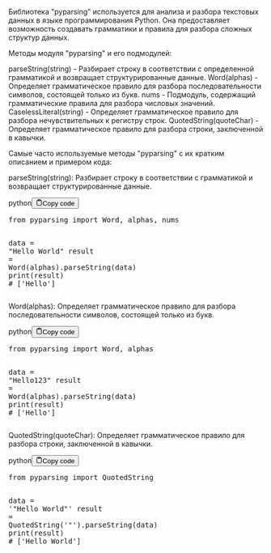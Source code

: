 <p>Библиотека "pyparsing" используется для анализа и разбора текстовых данных в языке программирования Python.
Она предоставляет возможность создавать грамматики и правила для разбора сложных структур данных.</p>
<p>Методы модуля "pyparsing" и его подмодулей:</p>
<p>parseString(string) - Разбирает строку в соответствии с определенной грамматикой и возвращает структурированные данные.
Word(alphas) - Определяет грамматическое правило для разбора последовательности символов, состоящей только из букв.
nums - Подмодуль, содержащий грамматические правила для разбора числовых значений.
CaselessLiteral(string) - Определяет грамматическое правило для разбора нечувствительных к регистру строк.
QuotedString(quoteChar) - Определяет грамматическое правило для разбора строки, заключенной в кавычки.</p>
<p>Самые часто используемые методы "pyparsing" с их кратким описанием и примером кода:</p>
<p>parseString(string): Разбирает строку в соответствии с грамматикой и возвращает структурированные данные.</p>
<div class="code-element"><div class="lang-line"><text>python</text><button class="copy-button" id="code101b" onclick="copyCode(code101, code101b)"><svg stroke="currentColor" fill="none" stroke-width="2" viewBox="0 0 24 24" stroke-linecap="round" stroke-linejoin="round" class="h-4 w-4" height="1em" width="1em" xmlns="http://www.w3.org/2000/svg"><path d="M16 4h2a2 2 0 0 1 2 2v14a2 2 0 0 1-2 2H6a2 2 0 0 1-2-2V6a2 2 0 0 1 2-2h2"></path><rect x="8" y="2" width="8" height="4" rx="1" ry="1"></rect></svg><text>Copy code</text></button></div><div class="code" id="code101"><div class="highlight"><pre><span></span><span class="kn">from</span> <span class="nn">pyparsing</span> <span class="kn">import</span> <span class="n">Word</span><span class="p">,</span> <span class="n">alphas</span><span class="p">,</span> <span class="n">nums</span>

<span class="n">data</span> <span class="o">=</span> <span class="s2">&quot;Hello World&quot;</span>
<span class="n">result</span> <span class="o">=</span> <span class="n">Word</span><span class="p">(</span><span class="n">alphas</span><span class="p">)</span><span class="o">.</span><span class="n">parseString</span><span class="p">(</span><span class="n">data</span><span class="p">)</span>
<span class="nb">print</span><span class="p">(</span><span class="n">result</span><span class="p">)</span>  <span class="c1"># [&#39;Hello&#39;]</span>
</pre></div></div></div>

<p>Word(alphas): Определяет грамматическое правило для разбора последовательности символов, состоящей только из букв.</p>
<div class="code-element"><div class="lang-line"><text>python</text><button class="copy-button" id="code102b" onclick="copyCode(code102, code102b)"><svg stroke="currentColor" fill="none" stroke-width="2" viewBox="0 0 24 24" stroke-linecap="round" stroke-linejoin="round" class="h-4 w-4" height="1em" width="1em" xmlns="http://www.w3.org/2000/svg"><path d="M16 4h2a2 2 0 0 1 2 2v14a2 2 0 0 1-2 2H6a2 2 0 0 1-2-2V6a2 2 0 0 1 2-2h2"></path><rect x="8" y="2" width="8" height="4" rx="1" ry="1"></rect></svg><text>Copy code</text></button></div><div class="code" id="code102"><div class="highlight"><pre><span></span><span class="kn">from</span> <span class="nn">pyparsing</span> <span class="kn">import</span> <span class="n">Word</span><span class="p">,</span> <span class="n">alphas</span>

<span class="n">data</span> <span class="o">=</span> <span class="s2">&quot;Hello123&quot;</span>
<span class="n">result</span> <span class="o">=</span> <span class="n">Word</span><span class="p">(</span><span class="n">alphas</span><span class="p">)</span><span class="o">.</span><span class="n">parseString</span><span class="p">(</span><span class="n">data</span><span class="p">)</span>
<span class="nb">print</span><span class="p">(</span><span class="n">result</span><span class="p">)</span>  <span class="c1"># [&#39;Hello&#39;]</span>
</pre></div></div></div>

<p>QuotedString(quoteChar): Определяет грамматическое правило для разбора строки, заключенной в кавычки.</p>
<div class="code-element"><div class="lang-line"><text>python</text><button class="copy-button" id="code103b" onclick="copyCode(code103, code103b)"><svg stroke="currentColor" fill="none" stroke-width="2" viewBox="0 0 24 24" stroke-linecap="round" stroke-linejoin="round" class="h-4 w-4" height="1em" width="1em" xmlns="http://www.w3.org/2000/svg"><path d="M16 4h2a2 2 0 0 1 2 2v14a2 2 0 0 1-2 2H6a2 2 0 0 1-2-2V6a2 2 0 0 1 2-2h2"></path><rect x="8" y="2" width="8" height="4" rx="1" ry="1"></rect></svg><text>Copy code</text></button></div><div class="code" id="code103"><div class="highlight"><pre><span></span><span class="kn">from</span> <span class="nn">pyparsing</span> <span class="kn">import</span> <span class="n">QuotedString</span>

<span class="n">data</span> <span class="o">=</span> <span class="s1">&#39;&quot;Hello World&quot;&#39;</span>
<span class="n">result</span> <span class="o">=</span> <span class="n">QuotedString</span><span class="p">(</span><span class="s1">&#39;&quot;&#39;</span><span class="p">)</span><span class="o">.</span><span class="n">parseString</span><span class="p">(</span><span class="n">data</span><span class="p">)</span>
<span class="nb">print</span><span class="p">(</span><span class="n">result</span><span class="p">)</span>  <span class="c1"># [&#39;Hello World&#39;]</span>
</pre></div></div></div>
